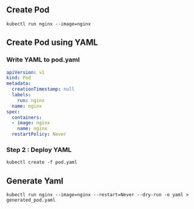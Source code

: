 ## Create Pod
`kubectl run nginx --image=nginx`

## Create Pod using YAML
### Write YAML to pod.yaml
``` yaml
apiVersion: v1
kind: Pod
metadata:
  creationTimestamp: null
  labels:
    run: nginx
  name: nginx
spec:
  containers:
  - image: nginx
    name: nginx
  restartPolicy: Never
```
###  Step 2 : Deploy YAML
`kubectl create -f pod.yaml`

## Generate Yaml
`kubectl run nginx --image=nginx --restart=Never --dry-run -o yaml > generated_pod.yaml`
